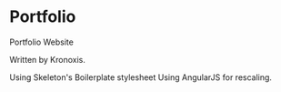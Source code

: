 # Portfolio
Portfolio Website

Written by Kronoxis.

Using Skeleton's Boilerplate stylesheet
Using AngularJS for rescaling.
